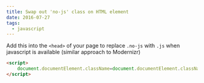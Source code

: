 ```yaml
---
title: Swap out 'no-js' class on HTML element
date: 2016-07-27
tags:
  - javascript
---
```


Add this into the `<head>` of your page to replace `.no-js` with `.js` when javascript is available (similar approach to Modernizr)

~~~html
<script>
	document.documentElement.className=document.documentElement.className.replace(/\bno-js\b/,'') + ' js'; // Set approprate js class on html element
</script>
~~~
